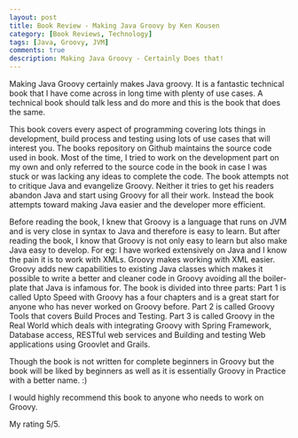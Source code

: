 ```yaml
---  
layout: post  
title: Book Review - Making Java Groovy by Ken Kousen
category: [Book Reviews, Technology] 
tags: [Java, Groovy, JVM]
comments: true
description: Making Java Groovy - Certainly Does that!
--- 
```


Making Java Groovy certainly makes Java groovy. It is a fantastic technical book that I have come across in long time with plenty of use cases. A technical book should talk less and do more and this is the book that does the same.

This book covers every aspect of programming covering lots things in development, build process and testing using lots of use cases that will interest you. The books repository on Github maintains the source code used in book. Most of the time, I tried to work on the development part on my own and only referred to the source code in the book in case I was stuck or was lacking any ideas to complete the code.
The book attempts not to critique Java and evangelize Groovy. Neither it tries to get his readers abandon Java and start using Groovy for all their work. Instead the book attempts toward making Java easier and the developer more efficient.

Before reading the book, I knew that Groovy is a language that runs on JVM and is very close in syntax to Java and therefore is easy to learn. But after reading the book, I know that Groovy is not only easy to learn but also make Java easy to develop. For eg: I have worked extensively on Java and I know the pain it is to work with XMLs. Groovy makes working with XML easier. Groovy adds new capabilities to existing Java classes which makes it possible to write a better and cleaner code in Groovy avoiding all the boiler-plate that Java is infamous for.
The book is divided into three parts: Part 1 is called Upto Speed with Groovy has a four chapters and is a great start for anyone who has never worked on Groovy before. Part 2 is called Groovy Tools that covers Build Proces and Testing. Part 3 is called Groovy in the Real World which deals with integrating Groovy with Spring Framework, Database access, RESTful web services and Building and testing Web applications using Groovlet and Grails.

Though the book is not written for complete beginners in Groovy but the book will be liked by beginners as well as it is essentially Groovy in Practice with a better name. :)

I would highly recommend this book to anyone who needs to work on Groovy. 

My rating 5/5.